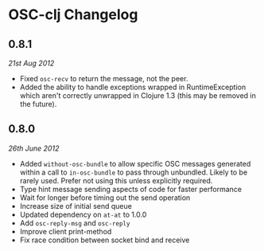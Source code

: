 # OSC-clj Changelog

## 0.8.1
_21st Aug 2012_

* Fixed `osc-recv` to return the message, not the peer.
* Added the ability to handle exceptions wrapped in RuntimeException
  which aren't correctly unwrapped in Clojure 1.3 (this may be removed
  in the future).

## 0.8.0
_26th June 2012_

* Added `without-osc-bundle` to allow specific OSC messages generated
  within a call to `in-osc-bundle` to pass through unbundled. Likely to
  be rarely used. Prefer not using this unless explicitly required.
* Type hint message sending aspects of code for faster performance
* Wait for longer before timing out the send operation
* Increase size of initial send queue
* Updated dependency on `at-at` to 1.0.0
* Add `osc-reply-msg` and `osc-reply`
* Improve client print-method
* Fix race condition between socket bind and receive
